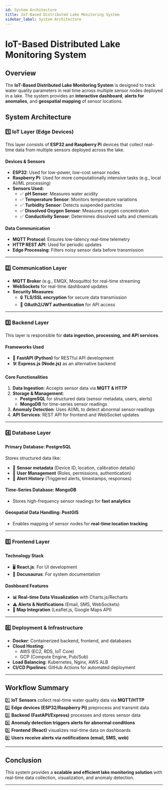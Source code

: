 ```yaml
---
id: System Architecture
title: IoT-Based Distributed Lake Monitoring System
sidebar_label: System Architecture
---
```


# **IoT-Based Distributed Lake Monitoring System**

## **Overview**
The **IoT-Based Distributed Lake Monitoring System** is designed to track water quality parameters in real time across multiple sensor nodes deployed in a lake. The system provides an **interactive dashboard**, **alerts for anomalies**, and **geospatial mapping** of sensor locations.

## **System Architecture**

### **1️⃣ IoT Layer (Edge Devices)**
This layer consists of **ESP32 and Raspberry Pi** devices that collect real-time data from multiple sensors deployed across the lake.

#### **Devices & Sensors**
- **ESP32**: Used for low-power, low-cost sensor nodes  
- **Raspberry Pi**: Used for more computationally intensive tasks (e.g., local AI/ML processing)  
- **Sensors Used:**  
  - ✅ **pH Sensor**: Measures water acidity  
  - ✅ **Temperature Sensor**: Monitors temperature variations  
  - ✅ **Turbidity Sensor**: Detects suspended particles  
  - ✅ **Dissolved Oxygen Sensor**: Measures oxygen concentration  
  - ✅ **Conductivity Sensor**: Determines dissolved salts and chemicals  

#### **Data Communication**
- **MQTT Protocol**: Ensures low-latency real-time telemetry  
- **HTTP REST API**: Used for periodic updates  
- **Edge Processing**: Filters noisy sensor data before transmission  

---

### **2️⃣ Communication Layer**
- **MQTT Broker** (e.g., EMQX, Mosquitto) for real-time streaming  
- **WebSockets** for real-time dashboard updates  
- **Security Measures**:  
  - 🔒 **TLS/SSL encryption** for secure data transmission  
  - 🔑 **OAuth2/JWT authentication** for API access  

---

### **3️⃣ Backend Layer**
This layer is responsible for **data ingestion, processing, and API services**.

#### **Frameworks Used**
- 🚀 **FastAPI (Python)** for RESTful API development  
- 🛠️ **Express.js (Node.js)** as an alternative backend  

#### **Core Functionalities**
1. **Data Ingestion**: Accepts sensor data via **MQTT & HTTP**  
2. **Storage & Management**:  
   - **PostgreSQL** for structured data (sensor metadata, users, alerts)  
   - **MongoDB** for time-series sensor readings  
3. **Anomaly Detection**: Uses AI/ML to detect abnormal sensor readings  
4. **API Services**: REST API for frontend and WebSocket updates  

---

### **4️⃣ Database Layer**
#### **Primary Database: PostgreSQL**
Stores structured data like:
- 📌 **Sensor metadata** (Device ID, location, calibration details)  
- 📌 **User Management** (Roles, permissions, authentication)  
- 📌 **Alert History** (Triggered alerts, timestamps, responses)  

#### **Time-Series Database: MongoDB**
- Stores high-frequency sensor readings for **fast analytics**  

#### **Geospatial Data Handling: PostGIS**
- Enables mapping of sensor nodes for **real-time location tracking**  

---

### **5️⃣ Frontend Layer**
#### **Technology Stack**
- 🖥️ **React.js**: For UI development  
- 📄 **Docusaurus**: For system documentation  

#### **Dashboard Features**
- **📊 Real-time Data Visualization** with Charts.js/Recharts  
- **⚠️ Alerts & Notifications** (Email, SMS, WebSockets)  
- **📍 Map Integration** (Leaflet.js, Google Maps API)  

---

### **6️⃣ Deployment & Infrastructure**
- **Docker**: Containerized backend, frontend, and databases  
- **Cloud Hosting**:  
  - AWS (EC2, RDS, IoT Core)  
  - GCP (Compute Engine, Pub/Sub)  
- **Load Balancing**: Kubernetes, Nginx, AWS ALB  
- **CI/CD Pipelines**: GitHub Actions for automated deployment  

---

## **Workflow Summary**
1️⃣ **IoT Sensors** collect real-time water quality data via **MQTT/HTTP**  
2️⃣ **Edge devices (ESP32/Raspberry Pi)** preprocess and transmit data  
3️⃣ **Backend (FastAPI/Express)** processes and stores sensor data  
4️⃣ **Anomaly detection triggers alerts for abnormal conditions**  
5️⃣ **Frontend (React)** visualizes real-time data on dashboards  
6️⃣ **Users receive alerts via notifications (email, SMS, web)**  

---

## **Conclusion**
This system provides a **scalable and efficient lake monitoring solution** with real-time data collection, visualization, and anomaly detection.

---
